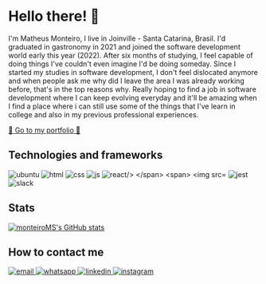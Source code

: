 <h1>Hello there! 👋</h1>

<p>I'm Matheus Monteiro, I live in Joinville - Santa Catarina, Brasil. I'd graduated in gastronomy in 2021 and joined the software development world early this year (2022). After six months of studying, I feel capable of doing things I've couldn't even imagine I'd be doing someday. Since I started my studies in software development, I don't feel dislocated anymore and when people ask me why did I leave the area I was already working before, that's in the top reasons why. Really hoping to find a job in software development where I can keep evolving everyday and it'll be amazing when I find a place where i can still use some of the things that I've learn in college and also in my previous professional experiences.</p>

<p>
  <a href="https://monteiroms.github.io/portfolio/" rel="noopener noreferrer" target="_blank">
    🚀 Go to my portfolio 🚀
  </a> 
</p>

<h2>Technologies and frameworks</h2>

<span>
  <img src="https://img.shields.io/badge/Ubuntu-E95420?style=for-the-badge&logo=ubuntu&logoColor=white" alt="ubuntu"/>
</span>
<span>
  <img src="https://img.shields.io/badge/HTML5-E34F26?style=for-the-badge&logo=html5&logoColor=white" alt="html"/>
</span>
<span>
  <img src="https://img.shields.io/badge/CSS3-1572B6?style=for-the-badge&logo=css3&logoColor=white" alt="css"/>
</span>
<span>
  <img src="https://img.shields.io/badge/JavaScript-323330?style=for-the-badge&logo=javascript&logoColor=F7DF1E" alt="js"/>
</span>
<span>
  <img src="https://img.shields.io/badge/React-20232A?style=for-the-badge&logo=react&logoColor=61DAFB" alt="react/>
</span>
<span>
  <img src="https://img.shields.io/badge/Redux-593D88?style=for-the-badge&logo=redux&logoColor=white" alt="redux"/>
</span>
<span>
  <img src="https://img.shields.io/badge/Jest-C21325?style=for-the-badge&logo=jest&logoColor=white" alt="jest"/>
</span>
<span>
  <img src="https://img.shields.io/badge/Slack-4A154B?style=for-the-badge&logo=slack&logoColor=white" alt="slack"/>
</span>
                                                                                                                 
<h2>Stats</h2>
                                                                                                                 
[![monteiroMS's GitHub stats](https://github-readme-stats.vercel.app/api?username=monteiroms&count_private=true&show_icons=true&theme=synthwave)](https://github.com/monteiroms/github-readme-stats)

<h2>How to contact me</h2>
                                                                                                                 
<a href="mailto:matheuschran@hotmail.com">
  <img src="https://img.shields.io/badge/Microsoft_Outlook-0078D4?style=for-the-badge&logo=microsoft-outlook&logoColor=white" alt="email"/>
</a>
                                                                                                                 
<a href="https://contate.me/monteiro.ms" rel="noopener noreferrer" target="_blank">
  <img src="https://img.shields.io/badge/WhatsApp-25D366?style=for-the-badge&logo=whatsapp&logoColor=white" alt="whatsapp"/>
</a>

<a href="https://www.linkedin.com/in/monteiroms/" rel="noopener noreferrer" target="_blank">
  <img src="https://img.shields.io/badge/LinkedIn-0077B5?style=for-the-badge&logo=linkedin&logoColor=white" alt="linkedin"/>
</a>

<a href="https://www.instagram.com/m.smonteiro/" rel="noopener noreferrer" target="_blank">
  <img src="https://img.shields.io/badge/Instagram-E4405F?style=for-the-badge&logo=instagram&logoColor=white" alt="instagram"/>
</a>
